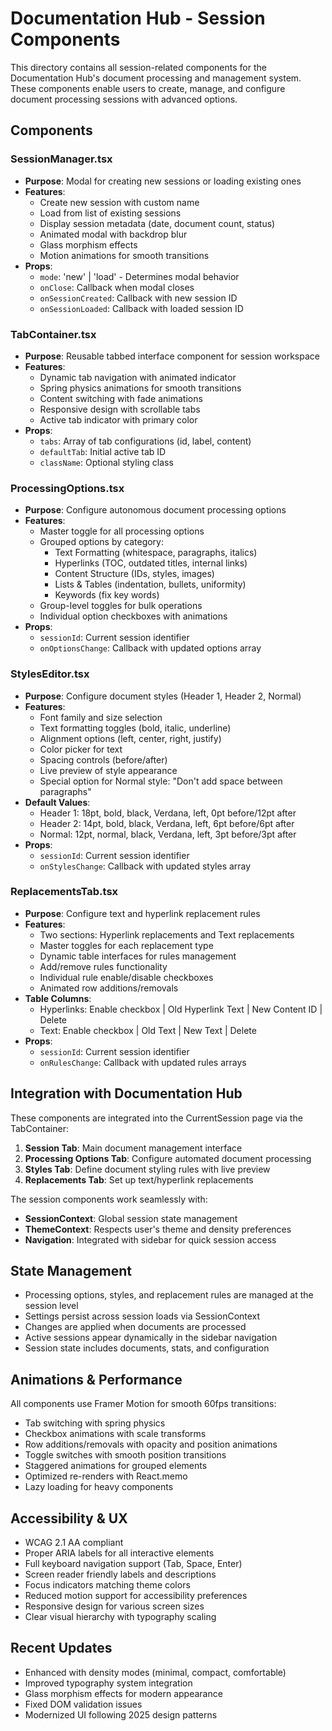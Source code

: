 # Documentation Hub - Session Components

This directory contains all session-related components for the Documentation Hub's document processing and management system. These components enable users to create, manage, and configure document processing sessions with advanced options.

## Components

### SessionManager.tsx
- **Purpose**: Modal for creating new sessions or loading existing ones
- **Features**:
  - Create new session with custom name
  - Load from list of existing sessions
  - Display session metadata (date, document count, status)
  - Animated modal with backdrop blur
  - Glass morphism effects
  - Motion animations for smooth transitions
- **Props**:
  - `mode`: 'new' | 'load' - Determines modal behavior
  - `onClose`: Callback when modal closes
  - `onSessionCreated`: Callback with new session ID
  - `onSessionLoaded`: Callback with loaded session ID

### TabContainer.tsx
- **Purpose**: Reusable tabbed interface component for session workspace
- **Features**:
  - Dynamic tab navigation with animated indicator
  - Spring physics animations for smooth transitions
  - Content switching with fade animations
  - Responsive design with scrollable tabs
  - Active tab indicator with primary color
- **Props**:
  - `tabs`: Array of tab configurations (id, label, content)
  - `defaultTab`: Initial active tab ID
  - `className`: Optional styling class

### ProcessingOptions.tsx
- **Purpose**: Configure autonomous document processing options
- **Features**:
  - Master toggle for all processing options
  - Grouped options by category:
    - Text Formatting (whitespace, paragraphs, italics)
    - Hyperlinks (TOC, outdated titles, internal links)
    - Content Structure (IDs, styles, images)
    - Lists & Tables (indentation, bullets, uniformity)
    - Keywords (fix key words)
  - Group-level toggles for bulk operations
  - Individual option checkboxes with animations
- **Props**:
  - `sessionId`: Current session identifier
  - `onOptionsChange`: Callback with updated options array

### StylesEditor.tsx
- **Purpose**: Configure document styles (Header 1, Header 2, Normal)
- **Features**:
  - Font family and size selection
  - Text formatting toggles (bold, italic, underline)
  - Alignment options (left, center, right, justify)
  - Color picker for text
  - Spacing controls (before/after)
  - Live preview of style appearance
  - Special option for Normal style: "Don't add space between paragraphs"
- **Default Values**:
  - Header 1: 18pt, bold, black, Verdana, left, 0pt before/12pt after
  - Header 2: 14pt, bold, black, Verdana, left, 6pt before/6pt after
  - Normal: 12pt, normal, black, Verdana, left, 3pt before/3pt after
- **Props**:
  - `sessionId`: Current session identifier
  - `onStylesChange`: Callback with updated styles array

### ReplacementsTab.tsx
- **Purpose**: Configure text and hyperlink replacement rules
- **Features**:
  - Two sections: Hyperlink replacements and Text replacements
  - Master toggles for each replacement type
  - Dynamic table interfaces for rules management
  - Add/remove rules functionality
  - Individual rule enable/disable checkboxes
  - Animated row additions/removals
- **Table Columns**:
  - Hyperlinks: Enable checkbox | Old Hyperlink Text | New Content ID | Delete
  - Text: Enable checkbox | Old Text | New Text | Delete
- **Props**:
  - `sessionId`: Current session identifier
  - `onRulesChange`: Callback with updated rules arrays

## Integration with Documentation Hub

These components are integrated into the CurrentSession page via the TabContainer:

1. **Session Tab**: Main document management interface
2. **Processing Options Tab**: Configure automated document processing
3. **Styles Tab**: Define document styling rules with live preview
4. **Replacements Tab**: Set up text/hyperlink replacements

The session components work seamlessly with:
- **SessionContext**: Global session state management
- **ThemeContext**: Respects user's theme and density preferences
- **Navigation**: Integrated with sidebar for quick session access

## State Management

- Processing options, styles, and replacement rules are managed at the session level
- Settings persist across session loads via SessionContext
- Changes are applied when documents are processed
- Active sessions appear dynamically in the sidebar navigation
- Session state includes documents, stats, and configuration

## Animations & Performance

All components use Framer Motion for smooth 60fps transitions:
- Tab switching with spring physics
- Checkbox animations with scale transforms
- Row additions/removals with opacity and position animations
- Toggle switches with smooth position transitions
- Staggered animations for grouped elements
- Optimized re-renders with React.memo
- Lazy loading for heavy components

## Accessibility & UX

- WCAG 2.1 AA compliant
- Proper ARIA labels for all interactive elements
- Full keyboard navigation support (Tab, Space, Enter)
- Screen reader friendly labels and descriptions
- Focus indicators matching theme colors
- Reduced motion support for accessibility preferences
- Responsive design for various screen sizes
- Clear visual hierarchy with typography scaling

## Recent Updates

- Enhanced with density modes (minimal, compact, comfortable)
- Improved typography system integration
- Glass morphism effects for modern appearance
- Fixed DOM validation issues
- Modernized UI following 2025 design patterns
